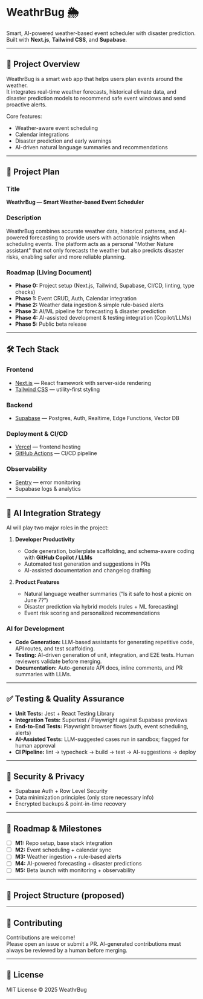 # WeathrBug 🌦️

Smart, AI-powered weather-based event scheduler with disaster prediction.  
Built with **Next.js**, **Tailwind CSS**, and **Supabase**.

---

## 📖 Project Overview
WeathrBug is a smart web app that helps users plan events around the weather.  
It integrates real-time weather forecasts, historical climate data, and disaster prediction models to recommend safe event windows and send proactive alerts.  

Core features:
- Weather-aware event scheduling
- Calendar integrations
- Disaster prediction and early warnings
- AI-driven natural language summaries and recommendations

---

## 🚀 Project Plan

### Title
**WeathrBug — Smart Weather-based Event Scheduler**

### Description
WeathrBug combines accurate weather data, historical patterns, and AI-powered forecasting to provide users with actionable insights when scheduling events. The platform acts as a personal "Mother Nature assistant" that not only forecasts the weather but also predicts disaster risks, enabling safer and more reliable planning.

### Roadmap (Living Document)
- **Phase 0:** Project setup (Next.js, Tailwind, Supabase, CI/CD, linting, type checks)  
- **Phase 1:** Event CRUD, Auth, Calendar integration  
- **Phase 2:** Weather data ingestion & simple rule-based alerts  
- **Phase 3:** AI/ML pipeline for forecasting & disaster prediction  
- **Phase 4:** AI-assisted development & testing integration (Copilot/LLMs)  
- **Phase 5:** Public beta release  

---

## 🛠️ Tech Stack

### Frontend
- [Next.js](https://nextjs.org/) — React framework with server-side rendering  
- [Tailwind CSS](https://tailwindcss.com/) — utility-first styling  

### Backend
- [Supabase](https://supabase.com/) — Postgres, Auth, Realtime, Edge Functions, Vector DB  

### Deployment & CI/CD
- [Vercel](https://vercel.com/) — frontend hosting  
- [GitHub Actions](https://github.com/features/actions) — CI/CD pipeline  

### Observability
- [Sentry](https://sentry.io/) — error monitoring  
- Supabase logs & analytics  

---

## 🤖 AI Integration Strategy

AI will play two major roles in the project:  
1. **Developer Productivity**  
   - Code generation, boilerplate scaffolding, and schema-aware coding with **GitHub Copilot / LLMs**  
   - Automated test generation and suggestions in PRs  
   - AI-assisted documentation and changelog drafting  

2. **Product Features**  
   - Natural language weather summaries (“Is it safe to host a picnic on June 7?”)  
   - Disaster prediction via hybrid models (rules + ML forecasting)  
   - Event risk scoring and personalized recommendations  

### AI for Development
- **Code Generation:** LLM-based assistants for generating repetitive code, API routes, and test scaffolding.  
- **Testing:** AI-driven generation of unit, integration, and E2E tests. Human reviewers validate before merging.  
- **Documentation:** Auto-generate API docs, inline comments, and PR summaries with LLMs.  

---

## ✅ Testing & Quality Assurance
- **Unit Tests:** Jest + React Testing Library  
- **Integration Tests:** Supertest / Playwright against Supabase previews  
- **End-to-End Tests:** Playwright browser flows (auth, event scheduling, alerts)  
- **AI-Assisted Tests:** LLM-suggested cases run in sandbox; flagged for human approval  
- **CI Pipeline:** lint → typecheck → build → test → AI-suggestions → deploy  

---

## 🔐 Security & Privacy
- Supabase Auth + Row Level Security  
- Data minimization principles (only store necessary info)  
- Encrypted backups & point-in-time recovery  

---

## 📅 Roadmap & Milestones
- [ ] **M1:** Repo setup, base stack integration  
- [ ] **M2:** Event scheduling + calendar sync  
- [ ] **M3:** Weather ingestion + rule-based alerts  
- [ ] **M4:** AI-powered forecasting + disaster predictions  
- [ ] **M5:** Beta launch with monitoring + observability  

---

## 📂 Project Structure (proposed)


---

## 🙌 Contributing
Contributions are welcome!  
Please open an issue or submit a PR. AI-generated contributions must always be reviewed by a human before merging.  

---

## 📜 License
MIT License © 2025 WeathrBug
